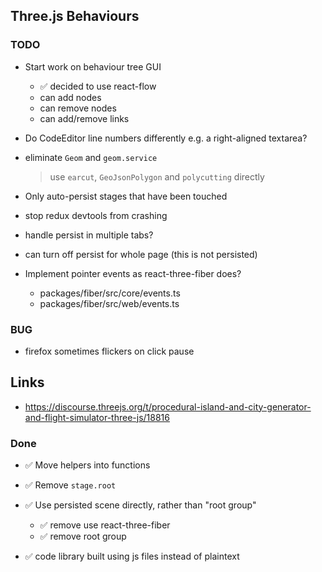## Three.js Behaviours

### TODO

- Start work on behaviour tree GUI
  - ✅ decided to use react-flow
  - can add nodes
  - can remove nodes
  - can add/remove links

- Do CodeEditor line numbers differently e.g. a right-aligned textarea?

- eliminate `Geom` and `geom.service`
  > use `earcut`, `GeoJsonPolygon` and `polycutting` directly

- Only auto-persist stages that have been touched
- stop redux devtools from crashing
- handle persist in multiple tabs?
- can turn off persist for whole page (this is not persisted)
- Implement pointer events as react-three-fiber does?
  - packages/fiber/src/core/events.ts
  - packages/fiber/src/web/events.ts

### BUG

- firefox sometimes flickers on click pause

## Links

- https://discourse.threejs.org/t/procedural-island-and-city-generator-and-flight-simulator-three-js/18816

### Done

- ✅ Move helpers into functions
- ✅ Remove `stage.root`
- ✅ Use persisted scene directly, rather than "root group"
  - ✅ remove use react-three-fiber
  - ✅ remove root group

- ✅ code library built using js files instead of plaintext

